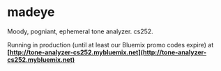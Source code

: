 # madeye
Moody, pogniant, ephemeral tone analyzer. cs252.

Running in production (until at least our Bluemix promo codes expire) at **[http://tone-analyzer-cs252.mybluemix.net](http://tone-analyzer-cs252.mybluemix.net)**

